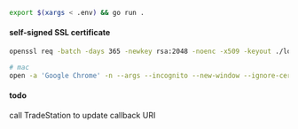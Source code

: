 ```bash
export $(xargs < .env) && go run .
```

#### self-signed SSL certificate

```bash
openssl req -batch -days 365 -newkey rsa:2048 -noenc -x509 -keyout ./localhost.key -out ./localhost.crt
```

```bash
# mac
open -a 'Google Chrome' -n --args --incognito --new-window --ignore-certificate-errors
```

#### todo

call TradeStation to update callback URI
